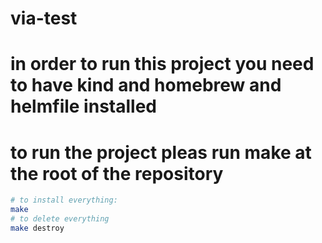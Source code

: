 # via-test
# in order to run this project you need to have kind and homebrew and helmfile installed

# to run the project pleas run make at the root of the repository

```bash
# to install everything:
make
# to delete everything
make destroy
```
